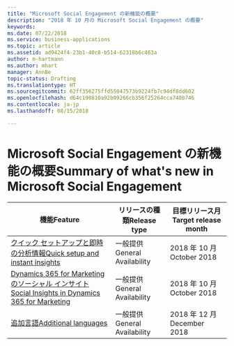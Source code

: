 ```yaml
---
title: "Microsoft Social Engagement の新機能の概要"
description: "2018 年 10 月の Microsoft Social Engagement の概要"
keywords: 
ms.date: 07/22/2018
ms.service: business-applications
ms.topic: article
ms.assetid: ad9424f4-23b1-40c8-b514-62318b6c463a
author: m-hartmann
ms.author: mhart
manager: AnnBe
topic-status: Drafting
ms.translationtype: HT
ms.sourcegitcommit: 62ff356275ffd55047573b9224fb7c94df8dd602
ms.openlocfilehash: d64c190810a92b09266cb356f25264cca740b746
ms.contentlocale: ja-jp
ms.lasthandoff: 08/15/2018

---
```


#  <a name="summary-of-whats-new-in-microsoft-social-engagement"></a><span data-ttu-id="c3618-103">Microsoft Social Engagement の新機能の概要</span><span class="sxs-lookup"><span data-stu-id="c3618-103">Summary of what's new in Microsoft Social Engagement</span></span>



| <span data-ttu-id="c3618-104">機能</span><span class="sxs-lookup"><span data-stu-id="c3618-104">Feature</span></span>                                                                                     | <span data-ttu-id="c3618-105">リリースの種類</span><span class="sxs-lookup"><span data-stu-id="c3618-105">Release type</span></span> | <span data-ttu-id="c3618-106">目標リリース月</span><span class="sxs-lookup"><span data-stu-id="c3618-106">Target release month</span></span> |
|---------------------------------------------------------------------------------------------|--------------|----------------------|
| [<span data-ttu-id="c3618-107">クイック セットアップと即時の分析情報</span><span class="sxs-lookup"><span data-stu-id="c3618-107">Quick setup and instant insights</span></span>](quick-setup.md)                                        | <span data-ttu-id="c3618-108">一般提供</span><span class="sxs-lookup"><span data-stu-id="c3618-108">General Availability</span></span>           | <span data-ttu-id="c3618-109">2018 年 10 月</span><span class="sxs-lookup"><span data-stu-id="c3618-109">October 2018</span></span>          |
| [<span data-ttu-id="c3618-110">Dynamics 365 for Marketing のソーシャル インサイト</span><span class="sxs-lookup"><span data-stu-id="c3618-110">Social Insights in Dynamics 365 for Marketing</span></span>](social-insights-dynamics365-marketing.md) | <span data-ttu-id="c3618-111">一般提供</span><span class="sxs-lookup"><span data-stu-id="c3618-111">General Availability</span></span>           | <span data-ttu-id="c3618-112">2018 年 10 月</span><span class="sxs-lookup"><span data-stu-id="c3618-112">October 2018</span></span>          |
| [<span data-ttu-id="c3618-113">追加言語</span><span class="sxs-lookup"><span data-stu-id="c3618-113">Additional languages</span></span>](additional-languages.md)                                           | <span data-ttu-id="c3618-114">一般提供</span><span class="sxs-lookup"><span data-stu-id="c3618-114">General Availability</span></span>           | <span data-ttu-id="c3618-115">2018 年 12 月</span><span class="sxs-lookup"><span data-stu-id="c3618-115">December 2018</span></span>         |


